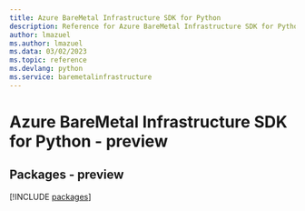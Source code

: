 ```yaml
---
title: Azure BareMetal Infrastructure SDK for Python
description: Reference for Azure BareMetal Infrastructure SDK for Python
author: lmazuel
ms.author: lmazuel
ms.data: 03/02/2023
ms.topic: reference
ms.devlang: python
ms.service: baremetalinfrastructure
---
```

# Azure BareMetal Infrastructure SDK for Python - preview
## Packages - preview
[!INCLUDE [packages](baremetal-infrastructure-index.md)]